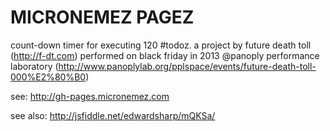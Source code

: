 # MICRONEMEZ PAGEZ

count-down timer for executing 120 #todoz. a project by future death toll (http://f-dt.com) performed on black friday in 2013 @panoply performance laboratory (http://www.panoplylab.org/pplspace/events/future-death-toll-000%E2%80%B0)  

see: http://gh-pages.micronemez.com  

see also: http://jsfiddle.net/edwardsharp/mQKSa/  
